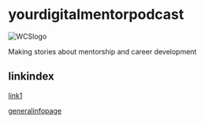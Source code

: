 
# yourdigitalmentorpodcast
![WCSlogo](https://github.com/WCSCourses/yourdigitalmentorpodcast/blob/a95baa09c5309c342c2d29e88f277eda8e8e8985/logos/WCS%20logo.jpg)

Making stories about mentorship and career development

## linkindex

[link1](pasteurlhere)

[generalinfopage](generalinfo.md)
